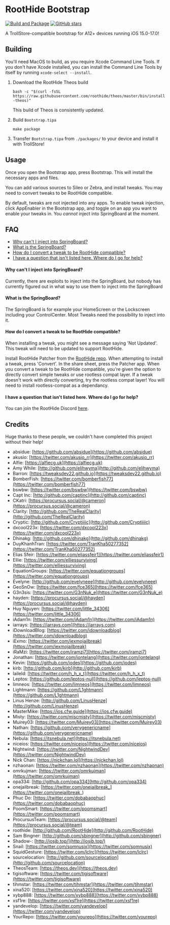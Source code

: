 # RootHide Bootstrap
[![Build and Package](https://github.com/RootHide/Bootstrap/actions/workflows/package.yml/badge.svg)](https://github.com/RootHide/Bootstrap/actions/workflows/package.yml)  [![GitHub stars](https://img.shields.io/github/stars/RootHide/Bootstrap?style=social)](https://github.com/RootHide/Bootstrap/stargazers)


A TrollStore-compatible bootstrap for A12+ devices running iOS 15.0-17.0!

## Building

You'll need MacOS to build, as you require Xcode Command Line Tools. If you don't have Xcode installed, you can install the Command Line Tools by itself by running `xcode-select --install`.

 1. Download the RootHide Theos build
    
    ```bash -c "$(curl -fsSL https://raw.githubusercontent.com/roothide/theos/master/bin/install-theos)"```
    
    This build of Theos is consistently updated.

 2. Build `Bootstrap.tipa`

    ```make package```

 3. Transfer `Bootstrap.tipa` from `./packages/` to your device and install it with TrollStore!

## Usage

Once you open the Bootstrap app, press Bootstrap. This will install the necessary apps and files.

You can add various sources to Sileo or Zebra, and install tweaks. You may need to convert tweaks to be RootHide compatible.

By default, tweaks are not injected into any apps. To enable tweak injection, click AppEnabler in the Bootstrap app, and toggle on an app you want to enable your tweaks in. You *cannot* inject into SpringBoard at the moment.

## FAQ

- [Why can't I inject into SpringBoard?](#faq-springboard)
- [What is the SpringBoard?](#faq-spring)
- [How do I convert a tweak to be RootHide compatible?](#faq-convert)
- [I have a question that isn't listed here. Where do I go for help?](#faq-discord)

#### <a id="faq-springboard" /> Why can't I inject into SpringBoard?

Currently, there are exploits to inject into the SpringBoard, but nobody has currently figured out in what way to use them to inject into the SpringBoard

#### <a id="faq-spring" /> What is the SpringBoard?

The SpringBoard is for example your HomeScreen or the Lockscreen including your ControlCenter.
Most Tweaks need the possibility to inject into it.

#### <a id="faq-convert" /> How do I convert a tweak to be RootHide compatible?

When installing a tweak, you might see a message saying 'Not Updated'. This tweak will need to be updated to support RootHide.

Install RootHide Patcher from the [RootHide repo](https://roothide.github.io). When attempting to install a tweak, press 'Convert'. In the share sheet, press the Patcher app. When you convert a tweak to be RootHide compatible, you're given the option to directly convert simple tweaks or use rootless compat layer. If a tweak doesn't work with directly converting, try the rootless compat layer! You will need to install rootless-compat as a dependancy.

#### <a id="faq-discord" /> I have a question that isn't listed here. Where do I go for help?

You can join the RootHide Discord [here](https://discord.com/invite/scqCkumAYp).

## Credits

Huge thanks to these people, we couldn't have completed this project without their help!

- absidue: [https://github.com/absidue](https://github.com/absidue)
- akusio: [https://twitter.com/akusio_rr](https://twitter.com/akusio_rr)
- Alfie: [https://alfiecg.uk](https://alfiecg.uk)
- Amy While: [http://github.com/elihwyma](http://github.com/elihwyma)
- Barron: [https://tweaksdev22.github.io](https://tweaksdev22.github.io)
- BomberFish: [https://twitter.com/bomberfish77](https://twitter.com/bomberfish77)
- bswbw: [https://twitter.com/bswbw](https://twitter.com/bswbw)
- Capt Inc: [http://github.com/captinc](http://github.com/captinc)
- CKatri: [https://procursus.social/@cameron](https://procursus.social/@cameron)
- Clarity: [http://github.com/TheRealClarity](http://github.com/TheRealClarity)
- Cryptic: [http://github.com/Cryptiiiic](http://github.com/Cryptiiiic)
- dxcool223x: [https://twitter.com/dxcool223x](https://twitter.com/dxcool223x)
- Dhinakg: [http://github.com/dhinakg](http://github.com/dhinakg)
- DuyKhanhTran: [https://twitter.com/TranKha50277352](https://twitter.com/TranKha50277352)
- Elias Sfeir: [https://twitter.com/eliassfeir1](https://twitter.com/eliassfeir1)
- Ellie: [https://twitter.com/elliessurviving](https://twitter.com/elliessurviving)
- EquationGroups: [https://twitter.com/equationgroups](https://twitter.com/equationgroups)
- Évelyne: [http://github.com/evelyneee](http://github.com/evelyneee)
- GeoSnOw: [https://twitter.com/fce365](https://twitter.com/fce365)
- G3n3sis: [https://twitter.com/G3nNuk_e](https://twitter.com/G3nNuk_e)
- hayden: [https://procursus.social/@hayden](https://procursus.social/@hayden)
- Huy Nguyen: [https://twitter.com/little_34306](https://twitter.com/little_34306)
- iAdam1n: [https://twitter.com/iAdam1n](https://twitter.com/iAdam1n)
- iarrays: [https://iarrays.com](https://iarrays.com)
- iDownloadBlog: [https://twitter.com/idownloadblog](https://twitter.com/idownloadblog)
- iExmo: [https://twitter.com/iexmojailbreak](https://twitter.com/iexmojailbreak)
- iRaMzi: [https://twitter.com/iramzi7](https://twitter.com/iramzi7)
- Jonathan: [https://twitter.com/jontelang](https://twitter.com/jontelang)
- Kevin: [https://github.com/iodes](https://github.com/iodes)
- kirb: [http://github.com/kirb](http://github.com/kirb)
- laileld: [https://twitter.com/h_h_x_t](https://twitter.com/h_h_x_t)
- Leptos: [https://github.com/leptos-null](https://github.com/leptos-null)
- limneos: [https://twitter.com/limneos](https://twitter.com/limneos)
- Lightmann: [https://github.com/L1ghtmann](https://github.com/L1ghtmann)
- Linus Henze: [http://github.com/LinusHenze](http://github.com/LinusHenze)
- MasterMike: [https://ios.cfw.guide](https://ios.cfw.guide)
- Misty: [https://twitter.com/miscmisty](https://twitter.com/miscmisty)
- Muirey03: [https://twitter.com/Muirey03](https://twitter.com/Muirey03)
- Nathan: [https://github.com/verygenericname](https://github.com/verygenericname)
- Nebula: [https://itsnebula.net](https://itsnebula.net)
- niceios: [https://twitter.com/niceios](https://twitter.com/niceios)
- Nightwind: [https://twitter.com/NightwindDev](https://twitter.com/NightwindDev)
- Nick Chan: [https://nickchan.lol](https://nickchan.lol)
- nzhaonan: [https://twitter.com/nzhaonan](https://twitter.com/nzhaonan)
- omrkujman: [https://twitter.com/omrkujman](https://twitter.com/omrkujman)
- opa334: [http://github.com/opa334](http://github.com/opa334)
- onejailbreak: [https://twitter.com/onejailbreak_](https://twitter.com/onejailbreak_)
- Phuc Do: [https://twitter.com/dobabaophuc](https://twitter.com/dobabaophuc)
- PoomSmart: [https://twitter.com/poomsmart](https://twitter.com/poomsmart)
- ProcursusTeam: [https://procursus.social/@team](https://procursus.social/@team)
- roothide: [http://github.com/RootHide](http://github.com/RootHide)
- Sam Bingner: [http://github.com/sbingner](http://github.com/sbingner)
- Shadow-: [http://iosjb.top/](http://iosjb.top/)
- Snail: [https://twitter.com/somnusix](https://twitter.com/somnusix)
- SquidGesture: [https://twitter.com/lclrc](https://twitter.com/lclrc)
- sourcelocation: [http://github.com/sourcelocation](http://github.com/sourcelocation)
- TheosTeam: [https://theos.dev](https://theos.dev)
- tigisoftware: [https://twitter.com/tigisoftware](https://twitter.com/tigisoftware)
- tihmstar: [https://twitter.com/tihmstar](https://twitter.com/tihmstar)
- xina520: [https://twitter.com/xina520](https://twitter.com/xina520)
- xybp888: [https://twitter.com/xybp888](https://twitter.com/xybp888)
- xsf1re: [https://twitter.com/xsf1re](https://twitter.com/xsf1re)
- yandevelop: [https://twitter.com/yandevelop](https://twitter.com/yandevelop)
- YourRepo: [https://twitter.com/yourepo](https://twitter.com/yourepo)
